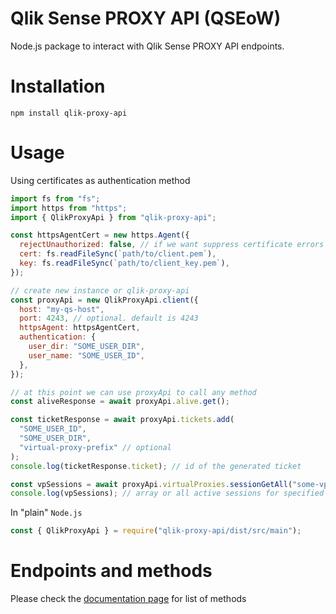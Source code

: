 # Qlik Sense PROXY API (QSEoW)

Node.js package to interact with Qlik Sense PROXY API endpoints.

# Installation

`npm install qlik-proxy-api`

# Usage

Using certificates as authentication method

```javascript
import fs from "fs";
import https from "https";
import { QlikProxyApi } from "qlik-proxy-api";

const httpsAgentCert = new https.Agent({
  rejectUnauthorized: false, // if we want suppress certificate errors (like self-signed certificate error)
  cert: fs.readFileSync(`path/to/client.pem`),
  key: fs.readFileSync(`path/to/client_key.pem`),
});

// create new instance or qlik-proxy-api
const proxyApi = new QlikProxyApi.client({
  host: "my-qs-host",
  port: 4243, // optional. default is 4243
  httpsAgent: httpsAgentCert,
  authentication: {
    user_dir: "SOME_USER_DIR",
    user_name: "SOME_USER_ID",
  },
});

// at this point we can use proxyApi to call any method
const aliveResponse = await proxyApi.alive.get();

const ticketResponse = await proxyApi.tickets.add(
  "SOME_USER_ID",
  "SOME_USER_DIR",
  "virtual-proxy-prefix" // optional
);
console.log(ticketResponse.ticket); // id of the generated ticket

const vpSessions = await proxyApi.virtualProxies.sessionGetAll("some-vp");
console.log(vpSessions); // array or all active sessions for specified virtual proxy
```

In "plain" `Node.js`

```javascript
const { QlikProxyApi } = require("qlik-proxy-api/dist/src/main");
```

# Endpoints and methods

Please check the
[documentation page](https://informatiqal.github.io/qlik-proxy-api/modules.html) for list of methods
